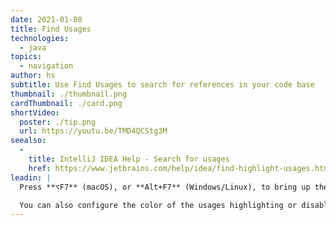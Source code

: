 ```yaml
---
date: 2021-01-08
title: Find Usages
technologies:
  - java
topics:
  - navigation
author: hs
subtitle: Use Find Usages to search for references in your code base
thumbnail: ./thumbnail.png
cardThumbnail: ./card.png
shortVideo:
  poster: ./tip.png
  url: https://youtu.be/TMD4QCStg3M
seealso:
  - 
    title: IntelliJ IDEA Help - Search for usages
    href: https://www.jetbrains.com/help/idea/find-highlight-usages.html
leadin: |
  Press **⌥F7** (macOS), or **Alt+F7** (Windows/Linux), to bring up the **Find Usages** tool window. You can search a single file, your whole project, or customise the scope.

  You can also configure the color of the usages highlighting or disable the automatic highlighting of usages.
---
```


